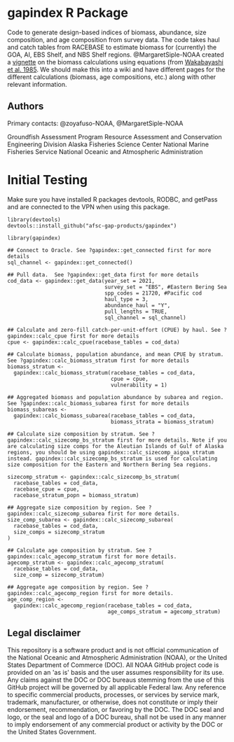 # gapindex R Package 

Code to generate design-based indices of biomass, abundance, size composition, and age composition from survey data. The code takes haul and catch tables from RACEBASE to estimate biomass for (currently) the GOA, AI, EBS Shelf, and NBS Shelf regions. @MargaretSiple-NOAA created a [vignette](https://github.com/zoyafuso-NOAA/design-based-indices/tree/master/old_scripts/vignettes) on the biomass calculations using equations (from [Wakabayashi et al. 1985](https://drive.google.com/file/d/1m5c1N4WYysM1pscrpcgWOGZSZIK8vIHr/view?usp=sharing). We should make this into a wiki and have different pages for the different calculations (biomass, age compositions, etc.) along with other relevant information. 

## Authors

Primary contacts: @zoyafuso-NOAA, @MargaretSiple-NOAA

Groundfish Assessment Program
Resource Assessment and Conservation Engineering Division
Alaska Fisheries Science Center
National Marine Fisheries Service
National Oceanic and Atmospheric Administration

# Initial Testing

Make sure you have installed R packages devtools, RODBC, and getPass and are connected to the VPN when using this package.

```
library(devtools)
devtools::install_github("afsc-gap-products/gapindex")

library(gapindex)

## Connect to Oracle. See ?gapindex::get_connected first for more details
sql_channel <- gapindex::get_connected()

## Pull data.  See ?gapindex::get_data first for more details
cod_data <- gapindex::get_data(year_set = 2021,
                               survey_set = "EBS", #Eastern Bering Sea
                               spp_codes = 21720, #Pacific cod
                               haul_type = 3,
                               abundance_haul = "Y",
                               pull_lengths = TRUE,
                               sql_channel = sql_channel)

## Calculate and zero-fill catch-per-unit-effort (CPUE) by haul. See ?gapindex::calc_cpue first for more details
cpue <- gapindex::calc_cpue(racebase_tables = cod_data)

## Calculate biomass, population abundance, and mean CPUE by stratum. See ?gapindex::calc_biomass_stratum first for more details
biomass_stratum <- 
  gapindex::calc_biomass_stratum(racebase_tables = cod_data,
                                 cpue = cpue,
                                 vulnerability = 1)

## Aggregated biomass and population abundance by subarea and region. See ?gapindex::calc_biomass_subarea first for more details
biomass_subareas <- 
  gapindex::calc_biomass_subarea(racebase_tables = cod_data,
                                 biomass_strata = biomass_stratum)

## Calculate size composition by stratum. See ?gapindex::calc_sizecomp_bs_stratum first for more details. Note if you are calculating size comps for the Aleutian Islands of Gulf of Alaska regions, you should be using gapindex::calc_sizecomp_aigoa_stratum instead. gapindex::calc_sizecomp_bs_stratum is used for calculating size composition for the Eastern and Northern Bering Sea regions. 

sizecomp_stratum <- gapindex::calc_sizecomp_bs_stratum(
  racebase_tables = cod_data,
  racebase_cpue = cpue,
  racebase_stratum_popn = biomass_stratum)
  
## Aggregate size composition by region. See ?gapindex::calc_sizecomp_subarea first for more details. 
size_comp_subarea <- gapindex::calc_sizecomp_subarea(
  racebase_tables = cod_data, 
  size_comps = sizecomp_stratum
)

## Calculate age composition by stratum. See ?gapindex::calc_agecomp_stratum first for more details. 
agecomp_stratum <- gapindex::calc_agecomp_stratum(
  racebase_tables = cod_data,
  size_comp = sizecomp_stratum)

## Aggregate age composition by region. See ?gapindex::calc_agecomp_region first for more details. 
age_comp_region <- 
  gapindex::calc_agecomp_region(racebase_tables = cod_data,
                                age_comps_stratum = agecomp_stratum)
```

## Legal disclaimer
This repository is a software product and is not official communication of the National Oceanic and Atmospheric Administration (NOAA), or the United States Department of Commerce (DOC). All NOAA GitHub project code is provided on an 'as is' basis and the user assumes responsibility for its use. Any claims against the DOC or DOC bureaus stemming from the use of this GitHub project will be governed by all applicable Federal law. Any reference to specific commercial products, processes, or services by service mark, trademark, manufacturer, or otherwise, does not constitute or imply their endorsement, recommendation, or favoring by the DOC. The DOC seal and logo, or the seal and logo of a DOC bureau, shall not be used in any manner to imply endorsement of any commercial product or activity by the DOC or the United States Government.
